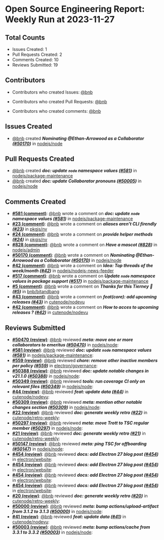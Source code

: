 # Open Source Engineering Report: Weekly Run at 2023-11-27

## Total Counts

* Issues Created: 1
* Pull Requests Created: 2
* Comments Created: 10
* Reviews Submitted: 19

## Contributors

* Contributors who created Issues: [@bnb](https://github.com/bnb)

* Contributors who created Pull Requests: [@bnb](https://github.com/bnb)

* Contributors who created comments: [@bnb](https://github.com/bnb)

## Issues Created

* [@bnb](https://github.com/bnb) created _**Nominating @Ethan-Arrowood as a Collaborator ([#50170](https://github.com/nodejs/node/issues/50170))**_ in [nodejs/node](https://github.com/nodejs/node)

## Pull Requests Created

* [@bnb](https://github.com/bnb) created _**doc: update `node` namespace values ([#581](https://github.com/nodejs/package-maintenance/pull/581))**_ in [nodejs/package-maintenance](https://github.com/nodejs/package-maintenance)
* [@bnb](https://github.com/bnb) created _**doc: update Collaborator pronouns ([#50005](https://github.com/nodejs/node/pull/50005))**_ in [nodejs/node](https://github.com/nodejs/node)

## Comments Created

* **[#581 (comment)](https://github.com/nodejs/package-maintenance/pull/581#issuecomment-1782149857)**: [@bnb](https://github.com/bnb) wrote a comment on _**doc: update `node` namespace values ([#581](https://github.com/nodejs/package-maintenance/pull/581))**_ in [nodejs/package-maintenance](https://github.com/nodejs/package-maintenance)
* **[#23 (comment)](https://github.com/pkgjs/nv/issues/23#issuecomment-1779521613)**: [@bnb](https://github.com/bnb) wrote a comment on _**aliases aren't CLI firendly ([#23](https://github.com/pkgjs/nv/issues/23))**_ in [pkgjs/nv](https://github.com/pkgjs/nv)
* **[#24 (comment)](https://github.com/pkgjs/nv/issues/24#issuecomment-1775997453)**: [@bnb](https://github.com/bnb) wrote a comment on _**provide helper methods ([#24](https://github.com/pkgjs/nv/issues/24))**_ in [pkgjs/nv](https://github.com/pkgjs/nv)
* **[#828 (comment)](https://github.com/nodejs/admin/issues/828#issuecomment-1775968117)**: [@bnb](https://github.com/bnb) wrote a comment on _**Have a mascot ([#828](https://github.com/nodejs/admin/issues/828))**_ in [nodejs/admin](https://github.com/nodejs/admin)
* **[#50170 (comment)](https://github.com/nodejs/node/issues/50170#issuecomment-1775365608)**: [@bnb](https://github.com/bnb) wrote a comment on _**Nominating @Ethan-Arrowood as a Collaborator ([#50170](https://github.com/nodejs/node/issues/50170))**_ in [nodejs/node](https://github.com/nodejs/node)
* **[#42 (comment)](https://github.com/nodejs/nodejs-news-feeder/issues/42#issuecomment-1762128139)**: [@bnb](https://github.com/bnb) wrote a comment on _**Idea: Top threads of the week/month ([#42](https://github.com/nodejs/nodejs-news-feeder/issues/42))**_ in [nodejs/nodejs-news-feeder](https://github.com/nodejs/nodejs-news-feeder)
* **[#517 (comment)](https://github.com/nodejs/package-maintenance/issues/517#issuecomment-1762126116)**: [@bnb](https://github.com/bnb) wrote a comment on _**Update `node` namespace values in package support ([#517](https://github.com/nodejs/package-maintenance/issues/517))**_ in [nodejs/package-maintenance](https://github.com/nodejs/package-maintenance)
* **[#5 (comment)](https://github.com/bnb/bitandbang/issues/5#issuecomment-1755889088)**: [@bnb](https://github.com/bnb) wrote a comment on _**Thanks for this Tierney 🙏 ([#5](https://github.com/bnb/bitandbang/issues/5))**_ in [bnb/bitandbang](https://github.com/bnb/bitandbang)
* **[#43 (comment)](https://github.com/cutenode/nodevu/pull/43#issuecomment-1745711754)**: [@bnb](https://github.com/bnb) wrote a comment on _**feat(core): add upcoming releases ([#43](https://github.com/cutenode/nodevu/pull/43))**_ in [cutenode/nodevu](https://github.com/cutenode/nodevu)
* **[#42 (comment)](https://github.com/cutenode/nodevu/issues/42#issuecomment-1745706708)**: [@bnb](https://github.com/bnb) wrote a comment on _**How to acces to upcoming releases ? ([#42](https://github.com/cutenode/nodevu/issues/42))**_ in [cutenode/nodevu](https://github.com/cutenode/nodevu)

## Reviews Submitted

* **[#50470 (review)](https://github.com/nodejs/node/pull/50470#pullrequestreview-1705053365)**: [@bnb](https://github.com/bnb) reviewed _**meta: move one or more collaborators to emeritus ([#50470](https://github.com/nodejs/node/pull/50470))**_ in [nodejs/node](https://github.com/nodejs/node): 
* **[#581 (review)](https://github.com/nodejs/package-maintenance/pull/581#pullrequestreview-1700591648)**: [@bnb](https://github.com/bnb) reviewed _**doc: update `node` namespace values ([#581](https://github.com/nodejs/package-maintenance/pull/581))**_ in [nodejs/package-maintenance](https://github.com/nodejs/package-maintenance): 
* **[#559 (review)](https://github.com/electron/governance/pull/559#pullrequestreview-1699321501)**: [@bnb](https://github.com/bnb) reviewed _**chore: remove other inactive members per policy ([#559](https://github.com/electron/governance/pull/559))**_ in [electron/governance](https://github.com/electron/governance): 
* **[#50388 (review)](https://github.com/nodejs/node/pull/50388#pullrequestreview-1697651821)**: [@bnb](https://github.com/bnb) reviewed _**doc: update notable changes in v21.1.0 ([#50388](https://github.com/nodejs/node/pull/50388))**_ in [nodejs/node](https://github.com/nodejs/node): 
* **[#50349 (review)](https://github.com/nodejs/node/pull/50349#pullrequestreview-1697648640)**: [@bnb](https://github.com/bnb) reviewed _**tools: run coverage CI only on relevant files ([#50349](https://github.com/nodejs/node/pull/50349))**_ in [nodejs/node](https://github.com/nodejs/node): 
* **[#44 (review)](https://github.com/cutenode/nodevu/pull/44#pullrequestreview-1697582425)**: [@bnb](https://github.com/bnb) reviewed _**feat: update data ([#44](https://github.com/cutenode/nodevu/pull/44))**_ in [cutenode/nodevu](https://github.com/cutenode/nodevu): 
* **[#50309 (review)](https://github.com/nodejs/node/pull/50309#pullrequestreview-1692780498)**: [@bnb](https://github.com/bnb) reviewed _**meta: mention other notable changes section ([#50309](https://github.com/nodejs/node/pull/50309))**_ in [nodejs/node](https://github.com/nodejs/node): 
* **[#22 (review)](https://github.com/cutenode/retro-weekly/pull/22#pullrequestreview-1692779394)**: [@bnb](https://github.com/bnb) reviewed _**doc: generate weekly retro ([#22](https://github.com/cutenode/retro-weekly/pull/22))**_ in [cutenode/retro-weekly](https://github.com/cutenode/retro-weekly): 
* **[#50297 (review)](https://github.com/nodejs/node/pull/50297#pullrequestreview-1688298986)**: [@bnb](https://github.com/bnb) reviewed _**meta: move Trott to TSC regular member ([#50297](https://github.com/nodejs/node/pull/50297))**_ in [nodejs/node](https://github.com/nodejs/node): 
* **[#21 (review)](https://github.com/cutenode/retro-weekly/pull/21#pullrequestreview-1677247253)**: [@bnb](https://github.com/bnb) reviewed _**doc: generate weekly retro ([#21](https://github.com/cutenode/retro-weekly/pull/21))**_ in [cutenode/retro-weekly](https://github.com/cutenode/retro-weekly): 
* **[#50147 (review)](https://github.com/nodejs/node/pull/50147#pullrequestreview-1672550972)**: [@bnb](https://github.com/bnb) reviewed _**meta: ping TSC for offboarding ([#50147](https://github.com/nodejs/node/pull/50147))**_ in [nodejs/node](https://github.com/nodejs/node): 
* **[#454 (review)](https://github.com/electron/website/pull/454#pullrequestreview-1668564794)**: [@bnb](https://github.com/bnb) reviewed _**docs: add Electron 27 blog post ([#454](https://github.com/electron/website/pull/454))**_ in [electron/website](https://github.com/electron/website): 
* **[#454 (review)](https://github.com/electron/website/pull/454#pullrequestreview-1665564015)**: [@bnb](https://github.com/bnb) reviewed _**docs: add Electron 27 blog post ([#454](https://github.com/electron/website/pull/454))**_ in [electron/website](https://github.com/electron/website): 
* **[#454 (review)](https://github.com/electron/website/pull/454#pullrequestreview-1665563091)**: [@bnb](https://github.com/bnb) reviewed _**docs: add Electron 27 blog post ([#454](https://github.com/electron/website/pull/454))**_ in [electron/website](https://github.com/electron/website): 
* **[#454 (review)](https://github.com/electron/website/pull/454#pullrequestreview-1665562264)**: [@bnb](https://github.com/bnb) reviewed _**docs: add Electron 27 blog post ([#454](https://github.com/electron/website/pull/454))**_ in [electron/website](https://github.com/electron/website): 
* **[#20 (review)](https://github.com/cutenode/retro-weekly/pull/20#pullrequestreview-1658293127)**: [@bnb](https://github.com/bnb) reviewed _**doc: generate weekly retro ([#20](https://github.com/cutenode/retro-weekly/pull/20))**_ in [cutenode/retro-weekly](https://github.com/cutenode/retro-weekly): 
* **[#50000 (review)](https://github.com/nodejs/node/pull/50000#pullrequestreview-1658204775)**: [@bnb](https://github.com/bnb) reviewed _**meta: bump actions/upload-artifact from 3.1.2 to 3.1.3 ([#50000](https://github.com/nodejs/node/pull/50000))**_ in [nodejs/node](https://github.com/nodejs/node): 
* **[#41 (review)](https://github.com/cutenode/nodevu/pull/41#pullrequestreview-1651947613)**: [@bnb](https://github.com/bnb) reviewed _**feat: update data ([#41](https://github.com/cutenode/nodevu/pull/41))**_ in [cutenode/nodevu](https://github.com/cutenode/nodevu): 
* **[#50003 (review)](https://github.com/nodejs/node/pull/50003#pullrequestreview-1651944422)**: [@bnb](https://github.com/bnb) reviewed _**meta: bump actions/cache from 3.3.1 to 3.3.2 ([#50003](https://github.com/nodejs/node/pull/50003))**_ in [nodejs/node](https://github.com/nodejs/node): 